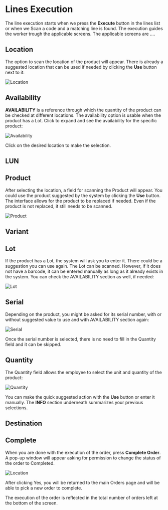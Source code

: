 # Lines Execution

The line execution starts when we press the <b>Execute</b> button in the lines list or when we Scan a code and a matching line is found.
The execution guides the worker trough the applicable screens. The applicable screens are .... 

## Location

The option to scan the location of the product will appear. There is already a suggested location that can be used if needed by clicking the <b>Use</b> button next to it:
 
![Location](/wms-worker/pictures/order-location.png)

## Availability

<b>AVAILABILITY</b> is a reference through which the quantity of the product can be checked at different locations. The availability option is usable when the product has a Lot. Click to expand and see the availability for the specific product:

![Availability](/wms-worker/pictures/order-availability.png)

Click on the desired location to make the selection.

## LUN 



## Product 

After selecting the location, a field for scanning the Product will appear. You could use the product suggested by the system by clicking the <b>Use</b> button. The interface allows for the product to be replaced if needed. 
Even if the product is not replaced, it still needs to be scanned. 

![Product](/wms-worker/pictures/order-product.png)

## Variant


## Lot

If the product has a Lot, the system will ask you to enter it. There could be a suggestion you can use again. The Lot can be scanned. However, if it does not have a barcode, it can be entered manually as long as it already exists in the system. You can check the AVAILABILITY section as well, if needed:

![Lot](/wms-worker/pictures/order-lot.png)

## Serial

Depending on the product, you might be asked for its serial number, with or without suggested value to use and with AVAILABILITY section again:

![Serial](/wms-worker/pictures/order-serial.png)

Once the serial number is selected, there is no need to fill in the Quantity field and it can be skipped.

## Quantity

The Quantity field allows the employee to select the unit and quantity of the product:

![Quantity](/wms-worker/pictures/order-quantity.png)

You can make the quick suggested action with the <b>Use</b> button or enter it manually. The <b>INFO</b> section underneath summarizes your previous selections.

## Destination

## Complete

When you are done with the execution of the order, press <b>Complete Order</b>. 
A pop-up window will appear asking for permission to change the status of the order to Completed.

![Location](/wms-worker/pictures/order-complete.png)

After clicking Yes, you will be returned to the main Orders page and will be able to pick a new order to complete.

The execution of the order is reflected in the total number of orders left at the bottom of the screen.
